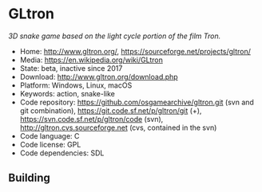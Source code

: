 # GLtron

_3D snake game based on the light cycle portion of the film Tron._

- Home: http://www.gltron.org/, https://sourceforge.net/projects/gltron/
- Media: https://en.wikipedia.org/wiki/GLtron
- State: beta, inactive since 2017
- Download: http://www.gltron.org/download.php
- Platform: Windows, Linux, macOS
- Keywords: action, snake-like
- Code repository: https://github.com/osgamearchive/gltron.git (svn and git combination), https://git.code.sf.net/p/gltron/git (+), https://svn.code.sf.net/p/gltron/code (svn), http://gltron.cvs.sourceforge.net (cvs, contained in the svn)
- Code language: C
- Code license: GPL
- Code dependencies: SDL

## Building

